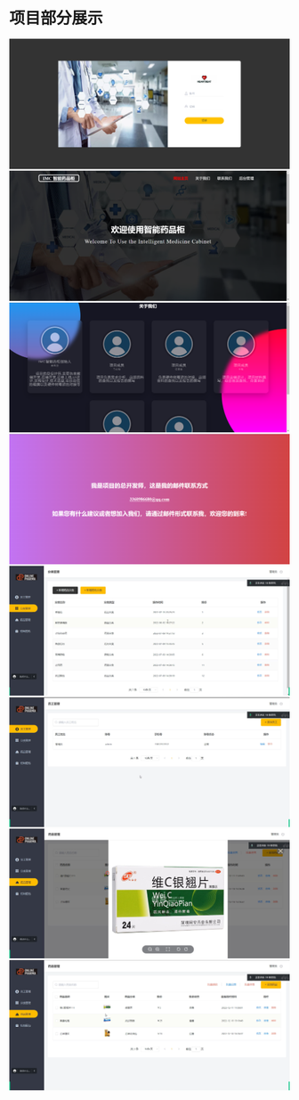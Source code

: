 # 项目部分展示
![pic.png](picture/pic.png) ![pic1.png](picture/pic1.png)
![pic2.png](picture/pic2.png) ![pic3.png](picture/pic3.png)
![pic4.png](picture/pic4.png) ![pic5.png](picture/pic5.png)
![pic6.png](picture/pic6.png) ![pic7.png](picture/pic7.png)